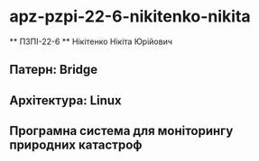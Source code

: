 # apz-pzpi-22-6-nikitenko-nikita
** ПЗПІ-22-6
** Нікітенко Нікіта Юрійович
## Патерн: Bridge
## Архітектура: Linux
## Програмна система для моніторингу природних катастроф
